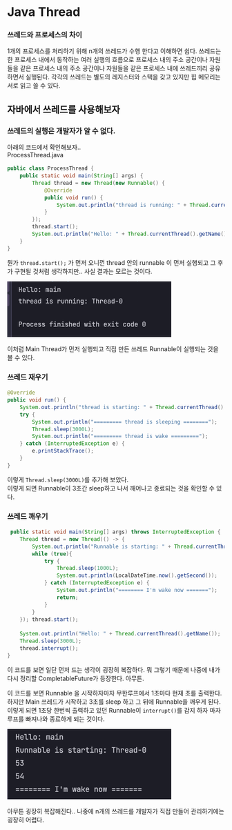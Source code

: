 # Java Thread
### 쓰레드와 프로세스의 차이
1개의 프로세스를 처리하기 위해 n개의 쓰레드가 수행 한다고 이해하면 쉽다.
쓰레드는 한 프로세스 내에서 동작하는 여러 실행의 흐름으로 프로세스 내의 주소 공간이나 자원들을 같은 프로세스 내의 주소 공간이나 자원들을 같은 프로세스 내에 쓰레드끼리 공유하면서 실행된다.
각각의 쓰레드는 별도의 레지스터와 스택을 갖고 있지만 힙 메모리는 서로 읽고 쓸 수 있다.


## 자바에서 쓰레드를 사용해보자

### 쓰레드의 실행은 개발자가 알 수 없다.
아래의 코드에서 확인해보자..  
ProcessThread.java
```java
public class ProcessThread {
    public static void main(String[] args) {
        Thread thread = new Thread(new Runnable() {
            @Override
            public void run() {
                System.out.println("thread is running: " + Thread.currentThread().getName());
            }
        });
        thread.start();
        System.out.println("Hello: " + Thread.currentThread().getName());
    }
}
```
뭔가 `thread.start();` 가 먼저 오니껀 thread 안의 runnable 이 먼저 실행되고 그 후가 구현될 것처럼 생각하지만.. 사실 결과는 모르는 것이다.

<img src="../../img/thread-runnable.png" width="380px">

이처럼 Main Thread가 먼저 실행되고 직접 만든 쓰레드 Runnable이 실행되는 것을 볼 수 있다.

### 쓰레드 재우기
```java
@Override
public void run() {
    System.out.println("thread is starting: " + Thread.currentThread().getName());
    try {
        System.out.println("========= thread is sleeping ========");
        Thread.sleep(3000L);
        System.out.println("========= thread is wake =========");
    } catch (InterruptedException e) {
        e.printStackTrace();
    }
}
```
이렇게 `Thread.sleep(3000L)`를 추가해 보았다.  
이렇게 되면 Runnable이 3초간 sleep하고 나서 깨어나고 종료되는 것을 확인할 수 있다.

### 쓰레드 깨우기
```java
 public static void main(String[] args) throws InterruptedException {
    Thread thread = new Thread(() -> {
        System.out.println("Runnable is starting: " + Thread.currentThread().getName());
        while (true){
            try {
                Thread.sleep(1000L);
                System.out.println(LocalDateTime.now().getSecond());
            } catch (InterruptedException e) {
                System.out.println("======== I'm wake now =======");
                return;
            }
        }
    }); thread.start();

    System.out.println("Hello: " + Thread.currentThread().getName());
    Thread.sleep(3000L);
    thread.interrupt();
}
```

이 코드를 보면 일단 먼저 드는 생각이 굉장히 복잡하다. 뭐 그렇기 때문에 나중에 내가 다시 정리할 CompletableFuture가 등장한다. 아무튼.  

이 코드를 보면 Runnable 을 시작하자마자 무한루프에서 1초마다 현재 초를 출력한다.  
하지만 Main 쓰레드가 시작하고 3초를 sleep 하고 그 뒤에 Runnable을 깨우게 된다. 이렇게 되면 1초당 한번씩 출력하고 있던 Runnable이 `interrupt()`를 감지 하자 마자 루프를 빠져나와 종료하게 되는 것이다.

<img src="../../img/thread-wake-3seconds-after.png" width="380px">

아무튼 굉장히 복잡해진다.. 나중에 n개의 쓰레드를 개발자가 직접 만들어 관리하기에는 굉장히 어렵다.